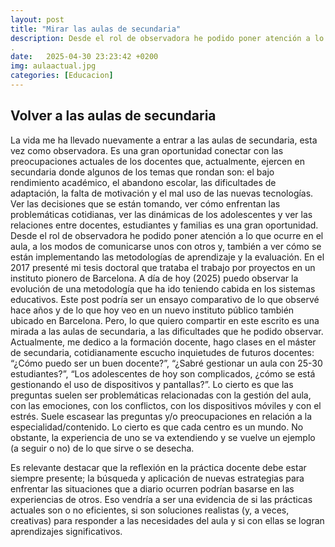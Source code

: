 ```yaml
---
layout: post
title: "Mirar las aulas de secundaria"
description: Desde el rol de observadora he podido poner atención a lo que ocurre en el aula de secundaria en la actualidad. 
.
date:   2025-04-30 23:23:42 +0200
img: aulaactual.jpg
categories: [Educacion]
---
```


## Volver a las aulas de secundaria
La vida me ha llevado nuevamente a entrar a las aulas de secundaria, esta vez como observadora. Es una gran oportunidad conectar con las preocupaciones actuales de los docentes que, actualmente, ejercen en secundaria donde algunos de los temas que rondan son: el bajo rendimiento académico, el abandono escolar, las dificultades de adaptación, la falta de motivación y el mal uso de las nuevas tecnologías. Ver las decisiones que se están tomando, ver cómo enfrentan las problemáticas cotidianas, ver las dinámicas de los adolescentes y ver las relaciones entre docentes, estudiantes y familias es una gran oportunidad. Desde el rol de observadora he podido poner atención a lo que ocurre en el aula, a los modos de comunicarse unos con otros y, también a ver cómo se están implementando las metodologías de aprendizaje y la evaluación. 
En el 2017 presenté mi tesis doctoral que trataba el trabajo por proyectos en un instituto pionero de Barcelona. A día de hoy (2025) puedo observar la evolución de una metodología que ha ido teniendo cabida en los sistemas educativos. Este post podría ser un ensayo comparativo de lo que observé hace años y de lo que hoy veo en un nuevo instituto público también ubicado en Barcelona. Pero, lo que quiero compartir en este escrito es una mirada a las aulas de secundaria, a las dificultades que he podido observar. Actualmente, me dedico a la formación docente, hago clases en el máster de secundaria, cotidianamente escucho inquietudes de futuros docentes: “¿Cómo puedo ser un buen docente?”, “¿Sabré gestionar un aula con 25-30 estudiantes?”, “Los adolescentes de hoy son complicados, ¿cómo se está gestionando el uso de dispositivos y pantallas?”. Lo cierto es que las preguntas suelen ser problemáticas relacionadas con la gestión del aula, con las emociones, con los conflictos, con los dispositivos móviles y con el estrés. Suele escasear las preguntas y/o preocupaciones en relación a la especialidad/contenido. 
Lo cierto es que cada centro es un mundo. No obstante, la experiencia de uno se va extendiendo y se vuelve un ejemplo (a seguir o no) de lo que sirve o se desecha. 

Es relevante destacar que la reflexión en la práctica docente debe estar siempre presente; la búsqueda y aplicación de nuevas estrategias para enfrentar las situaciones que a diario ocurren podrían basarse en las experiencias de otros. Eso vendría a ser una evidencia de si las prácticas actuales son o no eficientes, si son soluciones realistas (y, a veces, creativas) para responder a las necesidades del aula y si con ellas se logran aprendizajes significativos.  

